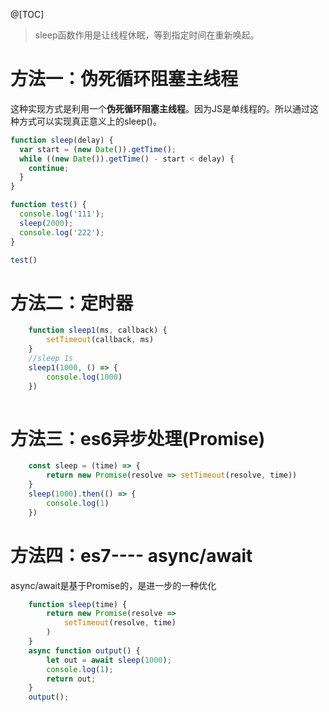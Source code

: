@[TOC]
>sleep函数作用是让线程休眠，等到指定时间在重新唤起。

# 方法一：伪死循环阻塞主线程
这种实现方式是利用一个**伪死循环阻塞主线程**。因为JS是单线程的。所以通过这种方式可以实现真正意义上的sleep()。

```javascript
function sleep(delay) {
  var start = (new Date()).getTime();
  while ((new Date()).getTime() - start < delay) {
    continue;
  }
}

function test() {
  console.log('111');
  sleep(2000);
  console.log('222');
}

test()

```
# 方法二：定时器

```javascript
    function sleep1(ms, callback) {
        setTimeout(callback, ms)
    }
    //sleep 1s
    sleep1(1000, () => {
        console.log(1000)
    })
	
```
# 方法三：es6异步处理(Promise)

```javascript
    const sleep = (time) => {
        return new Promise(resolve => setTimeout(resolve, time))
    }
    sleep(1000).then(() => {
        console.log(1)
    })
```
# 方法四：es7---- async/await
async/await是基于Promise的，是进一步的一种优化

```javascript
    function sleep(time) {
        return new Promise(resolve =>
            setTimeout(resolve, time)
        )
    }
    async function output() {
        let out = await sleep(1000);
        console.log(1);
        return out;
    }
    output();
```